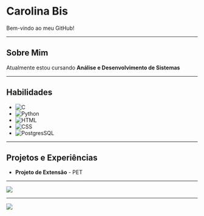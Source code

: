 # Carolina Bis

Bem-vindo ao meu GitHub! 

---

## Sobre Mim
Atualmente estou cursando **Análise e Desenvolvimento de Sistemas** 

---

## Habilidades
- ![**C**](https://img.shields.io/badge/C%23-239120?style=for-the-badge&logo=c-sharp&logoColor=white)
- ![**Python**](https://img.shields.io/badge/Python-3776AB?style=for-the-badge&logo=python&logoColor=white)
- ![**HTML**](https://img.shields.io/badge/HTML-239120?style=for-the-badge&logo=html5&logoColor=white)
- ![**CSS**](https://img.shields.io/badge/CSS-239120?&style=for-the-badge&logo=css3&logoColor=white)
- ![**PostgresSQL**](https://img.shields.io/badge/PostgreSQL-316192?style=for-the-badge&logo=postgresql&logoColor=white)

---

## Projetos e Experiências
- **Projeto de Extensão** - PET 

---

[![](https://github-readme-stats.vercel.app/api?username=CarolinaBis)](https://github.com/anuraghazra/github-readme-stats)

---

[![](https://github-readme-stats.vercel.app/api/top-langs/?username=CarolinaBis)](https://github.com/anuraghazra/github-readme-stats)

